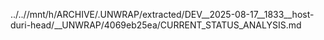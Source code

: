 ../..//mnt/h/ARCHIVE/.UNWRAP/extracted/DEV__2025-08-17__1833__host-duri-head/__UNWRAP/4069eb25ea/CURRENT_STATUS_ANALYSIS.md